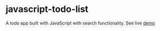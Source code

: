 # javascript-todo-list
A todo app built with JavaScript with search functionality.
See live <a href="https://emuobopleasure.github.io/javascript-todo-list/">demo</a>
